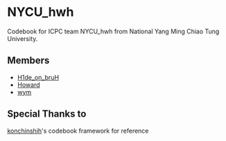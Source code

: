 # NYCU_hwh

Codebook for ICPC team NYCU_hwh from National Yang Ming Chiao Tung University.

## Members

- [H1de_on_bruH](https://osu.ppy.sh/users/16263037)
- [Howard](https://codeforces.com/profile/HowardLee)
- [wym](https://codeforces.com/profile/ymwang)

## Special Thanks to
[konchinshih](https://github.com/konchinshih)'s codebook framework for reference
